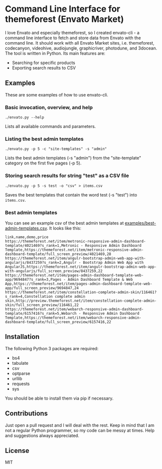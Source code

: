 # Command Line Interface for themeforest (Envato Market)

I love Envato and especially themeforest, so I created envato-cli - a command line interface to fetch and store data
from Envato with the command line. It should work with all Envato Market sites, i.e. themeforest, codecanyon,
videohive, audiojungle, graphicriver, photodune, and 3docean. The tool is written in Python. Its main features are:
* Searching for specific products
* Exporting search results to CSV

## Examples
These are some examples of how to use envato-cli.

### Basic invocation, overview, and help
    ./envato.py --help
Lists all available commands and parameters.

### Listing the best admin templates
    ./envato.py -p 5 -c "site-templates" -s "admin"
Lists the best admin templates (-s "admin") from the "site-template" category on the first five pages (-p 5).

### Storing search results for string "test" as a CSV file
    ./envato.py -p 5 -s test -o "csv" > items.csv
Saves the best templates that contain the word test (-s "test") into `items.csv`.

### Best admin templates
You can see an example csv of the best admin templates at [examples/best-admin-templates.csv](examples/best-admin-templates.csv). It looks like this:

```
link,name,demo,price
https://themeforest.net/item/metronic-responsive-admin-dashboard-template/4021469?s_rank=1,Metronic - Responsive Admin Dashboard Template,https://themeforest.net/item/metronic-responsive-admin-dashboard-template/full_screen_preview/4021469,28
https://themeforest.net/item/angulr-bootstrap-admin-web-app-with-angularjs/8437259?s_rank=2,Angulr - Bootstrap Admin Web App with AngularJS,https://themeforest.net/item/angulr-bootstrap-admin-web-app-with-angularjs/full_screen_preview/8437259,22
https://themeforest.net/item/pages-admin-dashboard-template-web-app/9694847?s_rank=3,Pages - Admin Dashboard Template & Web App,https://themeforest.net/item/pages-admin-dashboard-template-web-app/full_screen_preview/9694847,24
https://themeforest.net/item/constellation-complete-admin-skin/116461?s_rank=4,Constellation complete admin skin,http://preview.themeforest.net/item/constellation-complete-admin-skin/full_screen_preview/116461,22
https://themeforest.net/item/webarch-responsive-admin-dashboard-template/6157416?s_rank=5,Webarch - Responsive Admin Dashboard Template,https://themeforest.net/item/webarch-responsive-admin-dashboard-template/full_screen_preview/6157416,22
```

## Installation
The following Python 3 packages are required:
* bs4
* tabulate
* csv
* optparse
* urllib
* requests
* sys

You should be able to install them via pip if necessary.

## Contributions
Just open a pull request and I will deal with the rest. Keep in mind that I am not a regular Python programmer, so my
code can be messy at times. Help and suggestions always appreciated.

## License
MIT

